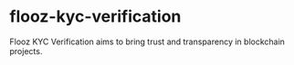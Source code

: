 # flooz-kyc-verification
Flooz KYC Verification aims to bring trust and transparency in blockchain projects.
